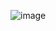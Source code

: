 ![image](https://user-images.githubusercontent.com/2299058/76686437-bbc51300-65f1-11ea-845c-9ad7541a94c8.png)
